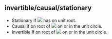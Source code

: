 ## invertible/causal/stationary

 - Stationary if  <img src="https://render.githubusercontent.com/render/math?math=\phi()"> has on unit root. 
 - Causal if on root of  <img src="https://render.githubusercontent.com/render/math?math=\phi()"> on or in the unit circle.
 - Invertible if on root of  <img src="https://render.githubusercontent.com/render/math?math=\theta()"> on or in the unit circle.

